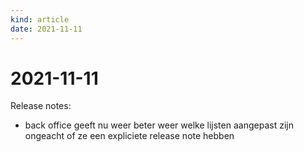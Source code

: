 ```yaml
---
kind: article
date: 2021-11-11
---
```


# 2021-11-11

Release notes:

* back office geeft nu weer beter weer welke lijsten aangepast zijn ongeacht of ze een expliciete release note hebben
